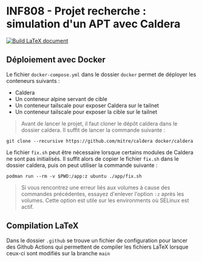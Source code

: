 # INF808 - Projet recherche : simulation d'un APT avec Caldera

[![Build LaTeX document](https://github.com/egourves/inf808-pr/actions/workflows/latex.yml/badge.svg)](https://github.com/egourves/inf808-pr/actions/workflows/latex.yml)

## Déploiement avec Docker

Le fichier `docker-compose.yml` dans le dossier `docker` permet de déployer les conteneurs suivants :
- Caldera
- Un conteneur alpine servant de cible
- Un conteneur tailscale pour exposer Caldera sur le tailnet
- Un conteneur tailscale pour exposer la cible sur le tailnet

> Avant de lancer le projet, il faut cloner le dépôt caldera dans le dossier caldera.
> Il suffit de lancer la commande suivante :

```shell
git clone --recursive https://github.com/mitre/caldera docker/caldera
```

Le fichier `fix.sh` peut être nécessaire lorsque certains modules de Caldera ne sont pas initialisés. Il suffit alors de copier le fichier `fix.sh` dans le dossier caldera, puis on peut utiliser la commande suivante :

```shell
podman run --rm -v $PWD:/app:z ubuntu ./app/fix.sh
```

> Si vous rencontrez une erreur liés aux volumes à cause des commandes précédentes, essayez d'enlever l'option `:z` après les volumes.
> Cette option est utile sur les environments où SELinux est actif.

## Compilation LaTeX

Dans le dossier `.github` se trouve un fichier de configuration pour lancer des Github Actions qui permettent de compiler les fichiers LaTeX lorsque ceux-ci sont modifiés sur la branche `main`